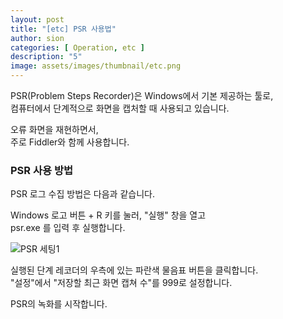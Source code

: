 ```yaml
---
layout: post
title: "[etc] PSR 사용법"
author: sion
categories: [ Operation, etc ]
description: "5"
image: assets/images/thumbnail/etc.png
---
```


PSR(Problem Steps Recorder)은 Windows에서 기본 제공하는 툴로,  
컴퓨터에서 단계적으로 화면을 캡처할 때 사용되고 있습니다.

오류 화면을 재현하면서,  
주로 Fiddler와 함께 사용합니다.


### PSR 사용 방법

PSR 로그 수집 방법은 다음과 같습니다.

Windows 로고 버튼 + R 키를 눌러, "실행" 창을 열고  
psr.exe 를 입력 후 실행합니다.  

<img src="{{site.baseurl}}/assets/images/5/1.png" title="PSR 세팅1">

실행된 단계 레코더의 우측에 있는 파란색 물음표 버튼을 클릭합니다.  
"설정"에서 "저장할 최근 화면 캡쳐 수"를 999로 설정합니다.  

PSR의 녹화를 시작합니다.




[Fiddler Classic]: ("https://www.telerik.com/fiddler")